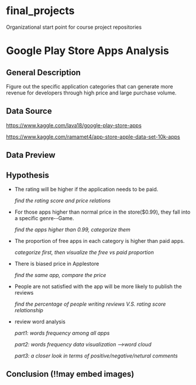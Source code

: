 # final_projects
Organizational start point for course project repositories
# Google Play Store Apps Analysis
## General Description
Figure out the specific application categories that can generate more revenue for developers through high price and large purchase volume.

 


 

## Data Source
https://www.kaggle.com/lava18/google-play-store-apps

https://www.kaggle.com/ramamet4/app-store-apple-data-set-10k-apps


## Data Preview



## Hypothesis
- The rating will be higher if the application needs to be paid. 


  *find the rating score and price relations*


- For those apps higher than normal price in the store($0.99), they fall into a specific genre--Game.


  *find the apps higher than 0.99, categorize them*


- The proportion of free apps in each category is higher than paid apps.


  *categorize first, then visualize the free vs paid proportion*


- There is biased price in Applestore 


  *find the same app, compare the price*


- People are not satisfied with the app will be more likely to publish the reviews


  *find the percentage of people writing reviews V.S. rating score relationship*

- review word analysis

  *part1: words frequency among all apps*

  *part2: words frequency data visualization -->word cloud*

  *part3: a closer look in terms of positive/negative/netural comments*

## Conclusion (!!may embed images)

  

